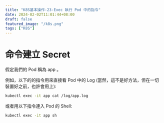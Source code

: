```yaml
---
title: "K8S基本操作-23-Exec 執行 Pod 中的指令"
date: 2024-02-02T11:01:44+08:00
draft: false
featured_image: "/k8s.png"
tags: ["K8S"]
---
```


# 命令建立 Secret

假定我們的 Pod 稱為 app 。

例如，以下的的指令用來直接看 Pod 中的 Log (當然，這不是好方法，但在一切裝置好之前，也許會用上):

```bash
kubectl exec -it app cat /log/app.log
```

或者用以下指令連入 Pod 的 Shell:

```bash
kubectl exec -it app sh
```